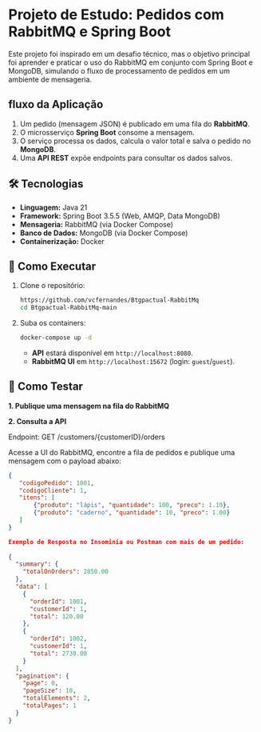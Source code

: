 # Projeto de Estudo: Pedidos com RabbitMQ e Spring Boot

Este projeto foi inspirado em um desafio técnico, mas o objetivo principal foi aprender e praticar o uso do RabbitMQ em conjunto com Spring Boot e MongoDB, simulando o fluxo de processamento de pedidos em um ambiente de mensageria.

##  fluxo da Aplicação

1.  Um pedido (mensagem JSON) é publicado em uma fila do **RabbitMQ**.
2.  O microsserviço **Spring Boot** consome a mensagem.
3.  O serviço processa os dados, calcula o valor total e salva o pedido no **MongoDB**.
4.  Uma **API REST** expõe endpoints para consultar os dados salvos.

## 🛠️ Tecnologias

-   **Linguagem:** Java 21
-   **Framework:** Spring Boot 3.5.5 (Web, AMQP, Data MongoDB)
-   **Mensageria:** RabbitMQ (via Docker Compose)
-   **Banco de Dados:** MongoDB (via Docker Compose)
-   **Containerização:** Docker 

## 🚀 Como Executar

1.  Clone o repositório:
    ```bash
    https://github.com/vcfernandes/Btgpactual-RabbitMq
    cd Btgpactual-RabbitMq-main
    ```

2.  Suba os containers:
    ```bash
    docker-compose up -d
    ```
    -   **API** estará disponível em `http://localhost:8080`.
    -   **RabbitMQ UI** em `http://localhost:15672` (login: `guest`/`guest`).

## 🧪 Como Testar

**1. Publique uma mensagem na fila do RabbitMQ**

**2. Consulta a API**

Endpoint: GET /customers/{customerID}/orders

Acesse a UI do RabbitMQ, encontre a fila de pedidos e publique uma mensagem com o payload abaixo:

```json
{
   "codigoPedido": 1001,
   "codigoCliente": 1,
   "itens": [
       {"produto": "lápis", "quantidade": 100, "preco": 1.10},
       {"produto": "caderno", "quantidade": 10, "preco": 1.00}
   ]
}

Exemplo de Resposta no Insominia ou Postman com mais de um pedido:
    
{
  "summary": {
    "totalOnOrders": 2850.00
  },
  "data": [
    {
      "orderId": 1001,
      "customerId": 1,
      "total": 120.00
    },
    {
      "orderId": 1002,
      "customerId": 1,
      "total": 2730.00
    }
  ],
  "pagination": {
    "page": 0,
    "pageSize": 10,
    "totalElements": 2,
    "totalPages": 1
  }
}

  
